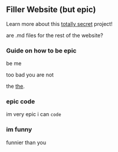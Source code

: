 ## Filler Website (but epic)

Learn more about this [totally secret](https://www.youtube.com/watch?v=waMK1DCjMfs) project!

are .md files for the rest of the website?

### Guide on how to be epic

be me

too bad you are not

the [the](https://www.youtube.com/watch?v=waMK1DCjMfs).

### epic code

im very epic i can `code`

### im funny
funnier than you
